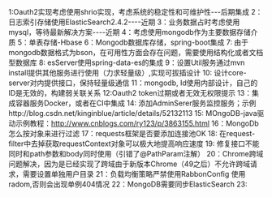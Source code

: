 
1:Oauth2实现考虑使用shrio实现，考虑系统的稳定性和可维护性---后期集成
2：日志索引存储使用ElasticSearch2.4.2----近期
3：业务数据占时考虑使用mysql，等待最新解决方案----近期
4：考虑使用mongodb作为主要数据存储介质
5：单表存储-Hbase
6：Mongodb数据库存储，spring-boot集成
7: 由于mongodb数据格式为bson，在可用性方面会存在问题，需要使用结构化或者文档型数据库
8: esServer使用spring-data-es的集成
9：设置Util服务通过mvn install提供其他服务进行使用（力求轻量级）,实现可拔插设计
10: 设计core-server对内提供接口，保持轻量级通信
11：mongodb, Id使用内部设计，自己的ID是无效的，构建弱关联关系
12:Oauth2 token过期或者无效无权限提示
13：集成容器服务Docker，或者在CI中集成
14: 添加AdminSerer服务监控服务；示例http://blog.csdn.net/kinginblue/article/details/52132113
15: MOngoDB-java驱动示例教程：http://www.cnblogs.com/ry123/p/3863155.html
16：MongoDb怎么按对象来进行过滤
17：requests框架是否要添加连接池OK
18: 在request-filter中去掉获取requestContext对象可以极大地提高响应速度
19: 修复接口不能同时和path参数和body同时使用（引错了@PathParam注解）
20：Chrome跨域问题解决，因为是已经实现了跨域由于新版本Chrome（49之后）不允许跨域请求，需要设置单独用户目录
21：负载均衡策略严禁使用RabbonConfig 使用radom,否则会出现单例404情况
22：MongoDB需要同步ElasticSearch
23: 